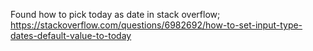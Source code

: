 Found how to pick today as date in stack overflow;
https://stackoverflow.com/questions/6982692/how-to-set-input-type-dates-default-value-to-today
